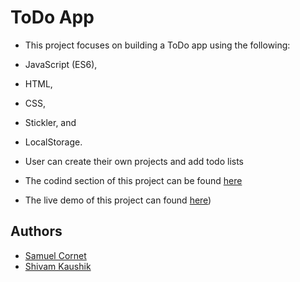 # ToDo App

- This project focuses on building a ToDo app using the following:
- JavaScript (ES6),
- HTML,
- CSS,
- Stickler, and
- LocalStorage.

- User can create their own projects and add todo lists

- The codind section of this project can be found [here](https://github.com/KaushikShivam/todo-app-js/)
- The live demo of this project can found [here](https://raw.githack.com/CornetS28/todo-app-js/todo-list-features/dist/index.html))

## Authors

- [Samuel Cornet](corsam28@gmail.com)
- [Shivam Kaushik](shivamkaushikofficial@gmail.com)

